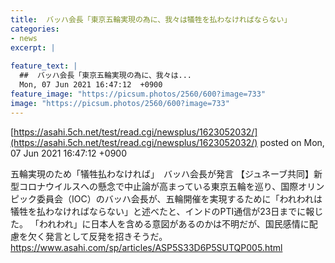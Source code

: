 ```yaml
---
title:  バッハ会長「東京五輪実現の為に、我々は犠牲を払わなければならない」  
categories:
- news
excerpt: |
  
feature_text: |
  ##  バッハ会長「東京五輪実現の為に、我々は...
  Mon, 07 Jun 2021 16:47:12  +0900
feature_image: "https://picsum.photos/2560/600?image=733"
image: "https://picsum.photos/2560/600?image=733"
---
```


[https://asahi.5ch.net/test/read.cgi/newsplus/1623052032/](https://asahi.5ch.net/test/read.cgi/newsplus/1623052032/)
posted on Mon, 07 Jun 2021 16:47:12  +0900

<!--more-->

五輪実現のため「犠牲払わなければ」　バッハ会長が発言 【ジュネーブ共同】新型コロナウイルスへの懸念で中止論が高まっている東京五輪を巡り、国際オリンピック委員会（IOC）のバッハ会長が、五輪開催を実現するために「われわれは犠牲を払わなければならない」と述べたと、インドのPTI通信が23日までに報じた。 「われわれ」に日本人を含める意図があるのかは不明だが、国民感情に配慮を欠く発言として反発を招きそうだ。 https://www.asahi.com/sp/articles/ASP5S33D6P5SUTQP005.html

